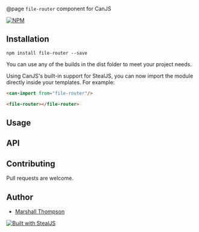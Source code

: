 @page `file-router` component for CanJS


[![NPM](https://nodei.co/npm/file-router.png?downloads=true&downloadRank=true&stars=true)](https://nodei.co/npm/file-router/)

## Installation
```
npm install file-router --save
```

You can use any of the builds in the dist folder to meet your project needs.

Using CanJS's built-in support for StealJS, you can now import the module directly inside your templates.  For example:
```html
<can-import from="file-router"/>

<file-router></file-router>
```

## Usage


## API


## Contributing
Pull requests are welcome.

## Author

- [Marshall Thompson](https://github.com/marshallswain)

[![Built with StealJS](./dist/build-with-stealjs.jpg)](http://StealJS.com)

